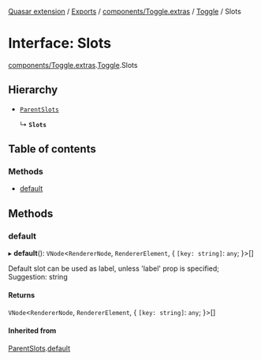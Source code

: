 [Quasar extension](../index.md) / [Exports](../modules.md) / [components/Toggle.extras](../modules/components_Toggle_extras.md) / [Toggle](../modules/components_Toggle_extras.Toggle.md) / Slots

# Interface: Slots

[components/Toggle.extras](../modules/components_Toggle_extras.md).[Toggle](../modules/components_Toggle_extras.Toggle.md).Slots

## Hierarchy

- [`ParentSlots`](components_Toggle_extras.Toggle.ParentSlots.md)

  ↳ **`Slots`**

## Table of contents

### Methods

- [default](components_Toggle_extras.Toggle.Slots.md#default)

## Methods

### default

▸ **default**(): `VNode`<`RendererNode`, `RendererElement`, { `[key: string]`: `any`;  }\>[]

Default slot can be used as label, unless 'label' prop is specified; Suggestion: string

#### Returns

`VNode`<`RendererNode`, `RendererElement`, { `[key: string]`: `any`;  }\>[]

#### Inherited from

[ParentSlots](components_Toggle_extras.Toggle.ParentSlots.md).[default](components_Toggle_extras.Toggle.ParentSlots.md#default)
